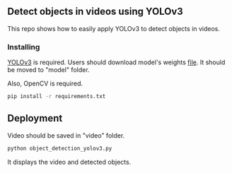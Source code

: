 
## Detect objects in videos using YOLOv3

This repo shows how to easily apply YOLOv3 to detect objects in videos.

### Installing

[YOLOv3](https://github.com/ayooshkathuria/pytorch-yolo-v3) is required. Users should download model's weights [file](https://pjreddie.com/media/files/yolov3.weights). It should be moved to "model" folder.

Also, OpenCV is required. 

```bash
pip install -r requirements.txt
```

## Deployment

Video should be saved in "video" folder.

```bash
python object_detection_yolov3.py
```

It displays the video and detected objects.
